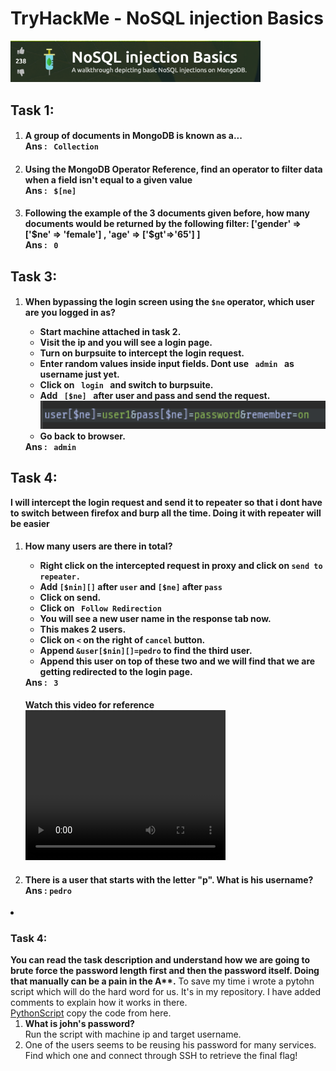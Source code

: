 <h1>TryHackMe - NoSQL injection Basics</h1>
<img src="./img/logo.png" alt="logo" width="400">
<h2>Task 1:</h2>
<ol type="1">
    <li>
        <h4>
            A group of documents in MongoDB is known as a... <br>
            <strong>Ans :</strong> <code> Collection </code>
        </h4>
    </li>
    <li>
        <h4>
            Using the MongoDB Operator Reference, find an operator to filter data when a field isn't equal to a given value<br>
            <strong>Ans :</strong> <code> $[ne] </code>
        </h4>
    </li>
    <li>
        <h4>
            Following the example of the 3 documents given before, how many documents would be returned by the following filter: ['gender' => ['$ne' => 'female'] , 'age' => ['$gt'=>'65'] ]<br>
            <strong>Ans :</strong> <code> 0 </code>
        </h4>
    </li>
</ol>
<h2>Task 3:</h2>
<ol type="1">
    <li>
        <h4>
            When bypassing the login screen using the <code>$ne</code> operator, which user are you logged in as?
            <ul>
                <li>Start machine attached in task 2.</li>
                <li>Visit the ip and you will see a login page.</li>
                <li>Turn on burpsuite to intercept the login request.</li>
                <li>Enter random values inside input fields. <strong>Dont use <code> admin </code> as username just yet</strong>.</li>
                <li>Click on <code> login </code> and switch to burpsuite.</li>
                <li>
                    Add <code> [$ne] </code> after user and pass and send the request.<br>
                    <img src="./img/burp2.png" alt="burp2" width="500">
                </li>
                <li>Go back to browser.</li>
            </ul>
            <strong>Ans :</strong> <code> admin </code>
        </h4>
    </li>
</ol>
<h2>Task 4:</h2>
<strong>I will intercept the login request and send it to repeater so that i dont have to switch between firefox and burp all the time. Doing it with repeater will be easier</strong>
<ol type="1">
    <li>
        <h4>
            How many users are there in total?
            <ul>
                <li>Right click on the intercepted request in proxy and click on <code>send to repeater.</code> </li>
                <li>Add <code>[$nin][]</code> after <code>user</code> and <code>[$ne]</code> after <code>pass</code></li>
                <li>Click on send.</li>
                <li>Click on <code> Follow Redirection </code></li>
                <li>You will see a new user name in the response tab now.</li>
                <li>This makes 2 users.</li>
                <li>Click on <code>&lt;</code> on the right of <code>cancel</code> button.</li>
                <li>Append <code>&user[$nin][]=pedro</code> to find the third user.</li>
                <li>Append this user on top of these two and we will find that we are getting redirected to the login page.</li>
            </ul>
            <strong>Ans :</strong> <code> 3 </code>
        </h4>
        <strong>Watch this video for reference</strong><br>
        <video width="320" height="240" controls>
            Video 1
            <source src="./img/burpV.mov" type="video/mp4">
        </video>
    </li>
    <li>
        <h4>
            There is a user that starts with the letter "p". What is his username?<br>
            <strong>Ans :</strong> <code>pedro</code>
        </h4>
    </li>
</ol>
</li>
<li>
<h3>Task 4:</h3>
<strong>You can read the task description and understand how we are going to brute force the password length first and then the password itself. Doing that manually can be a pain in the A**.</strong>
To save my time i wrote a pytohn script which will do the hard word for us. It's in my repository. I have added comments to explain how it works in there. <br>
<a href="https://github.com/vikashkr99/pythonScripts/blob/main/nosqlPasswordBrute.py">PythonScript</a>
copy the code from here.
<ol type="1">
    <li>
        <strong>What is john's password?</strong> <br>
        Run the script with machine ip and target username.
    </li>
    <li>One of the users seems to be reusing his password for many services. Find which one and connect through SSH to retrieve the final flag!</li>
</ol>
